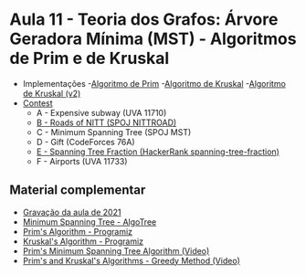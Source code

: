 # Aula 11 - Teoria dos Grafos: Árvore Geradora Mínima (MST) - Algoritmos de Prim e de Kruskal

- Implementações
    -[Algoritmo de Prim](./Códigos/MST_prim.cpp)
    -[Algoritmo de Kruskal](./Códigos/MST_kruskal.cpp)
    -[Algoritmo de Kruskal (v2)](./Códigos/MST_kruskalv2.cpp)
- [Contest](https://vjudge.net/contest/502910)
    - A - Expensive subway (UVA 11710)
    - [B - Roads of NITT (SPOJ NITTROAD)](./Códigos/RoadsNITT.cpp)
    - C - Minimum Spanning Tree (SPOJ MST)
    - D - Gift (CodeForces 76A)
    - [E - Spanning Tree Fraction (HackerRank spanning-tree-fraction)](./Códigos/SpanningTreeFraction.cpp)
    - F - Airports (UVA 11733)

<h2>Material complementar</h2>

- [Gravação da aula de 2021](https://youtu.be/I9cc2NTBs60)
- [Minimum Spanning Tree - AlgoTree](https://algotree.org/algorithms/minimum_spanning_tree/)
- [Prim's Algorithm - Programiz](https://www.programiz.com/dsa/prim-algorithm)
- [Kruskal's Algorithm - Programiz](https://www.programiz.com/dsa/kruskal-algorithm)
- [Prim's Minimum Spanning Tree Algorithm (Video)](https://www.youtube.com/watch?v=jsmMtJpPnhU)
- [Prim's and Kruskal's Algorithms - Greedy Method (Video)](https://www.youtube.com/watch?v=4ZlRH0eK-qQ)

